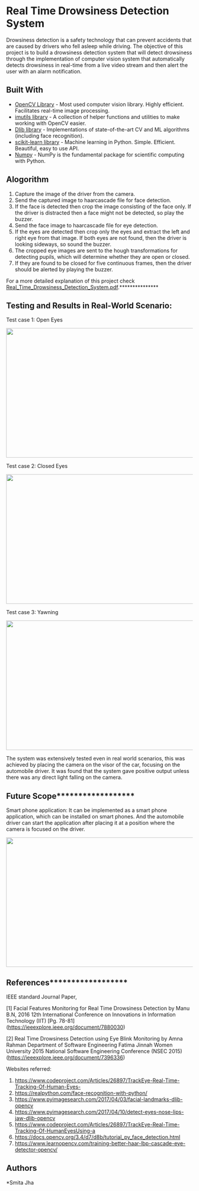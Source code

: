 # Real Time Drowsiness Detection System

Drowsiness detection is a safety technology that can prevent accidents that are caused by drivers who fell asleep while driving. The objective of this project is to build a drowsiness detection system that will detect drowsiness through the implementation of computer vision system that automatically detects drowsiness in real-time from a live video stream and then alert the user with an alarm notification.

## Built With

* [OpenCV Library](https://opencv.org/) - Most used computer vision library. Highly efficient. Facilitates real-time image processing.
* [imutils library](https://github.com/jrosebr1/imutils) -  A collection of helper functions and utilities to make working with OpenCV easier.
* [Dlib library](http://dlib.net/) - Implementations of state-of-the-art CV and ML algorithms (including face recognition).
* [scikit-learn library](https://scikit-learn.org/stable/) - Machine learning in Python. Simple. Efficient. Beautiful, easy to use API.
* [Numpy](http://www.numpy.org/) - NumPy is the fundamental package for scientific computing with Python. 

## Alogorithm

1. Capture the image of the driver from the camera.
2. Send the captured image to haarcascade file for face detection.
3. If the face is detected then crop the image consisting of the face only. If the driver is distracted then a face might not be detected, so play the buzzer.
4. Send the face image to haarcascade file for eye detection.
5. If the eyes are detected then crop only the eyes and extract the left and right eye from that image. If both eyes are not found, then the driver is looking sideways, so sound the buzzer.
6. The cropped eye images are sent to the hough transformations for detecting pupils, which will determine whether they are open or closed.
7. If they are found to be closed for five continuous frames, then the driver should be alerted by playing the buzzer.

For a more detailed explanation of this project check [Real_Time_Drowsiness_Detection_System.pdf](https://github.com/AnshumanSrivastava108/Real-Time-Drowsiness-Detection-System/blob/main/Real_Time_Drowsiness_Detection_System.pdf).***************

## Testing and Results in Real-World Scenario:

Test case 1: Open Eyes 

<p align="center">
<img width="600" height="350" src="https://github.com/user-attachments/assets/ee2bb23f-2614-4590-9bd3-4fc0dfe0e261">
</p>
                                  
Test case 2: Closed Eyes

<p align="center">
<img width="600" height="350" src="https://github.com/user-attachments/assets/4b332d85-c02a-4674-b52e-0a13bc75024b">
</p>
                                                               
Test case 3: Yawning     
                                   
<p align="center">
<img width="600" height="350" src="https://github.com/user-attachments/assets/7cf2457f-00bc-47d7-863b-60f246c12c45">
</p>

The system was extensively tested even in real world scenarios, this was achieved by placing the camera on the visor of the car, focusing on the automobile driver. It was found that the system gave positive output unless there was any direct light falling on the camera.       

## Future Scope******************

Smart phone application: It can be implemented as a smart phone application, which can be installed on smart phones. And the automobile driver can start the application after placing it at a position where the camera is focused on the driver.

<p align="center">
<img width="600" height="350" src="Images/7.jpg ">
</p>

## References******************

IEEE standard Journal Paper,

[1]	Facial Features Monitoring for Real Time Drowsiness Detection by Manu B.N, 2016 12th International Conference on Innovations in Information Technology (IIT) [Pg. 78-81] (https://ieeexplore.ieee.org/document/7880030)

[2]	Real Time Drowsiness Detection using Eye Blink Monitoring by Amna Rahman Department of Software Engineering Fatima Jinnah Women University 2015 National Software Engineering Conference (NSEC 2015) (https://ieeexplore.ieee.org/document/7396336)

Websites referred:

1.	https://www.codeproject.com/Articles/26897/TrackEye-Real-Time-Tracking-Of-Human-Eyes-
2.	https://realpython.com/face-recognition-with-python/
3.	https://www.pyimagesearch.com/2017/04/03/facial-landmarks-dlib-opencv
4.	https://www.pyimagesearch.com/2017/04/10/detect-eyes-nose-lips-jaw-dlib-opencv
5.	https://www.codeproject.com/Articles/26897/TrackEye-Real-Time-Tracking-Of-HumanEyesUsing-a
6.	https://docs.opencv.org/3.4/d7/d8b/tutorial_py_face_detection.html
7.	https://www.learnopencv.com/training-better-haar-lbp-cascade-eye-detector-opencv/

## Authors

*Smita Jha
